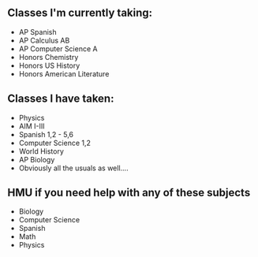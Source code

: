 ## Classes I'm currently taking:

* AP Spanish
* AP Calculus AB
* AP Computer Science A
* Honors Chemistry
* Honors US History
* Honors American Literature

## Classes I have taken:

* Physics
* AIM I-III
* Spanish 1,2 - 5,6
* Computer Science 1,2
* World History
* AP Biology
* Obviously all the usuals as well....

## HMU if you need help with any of these subjects

* Biology
* Computer Science
* Spanish
* Math
* Physics
